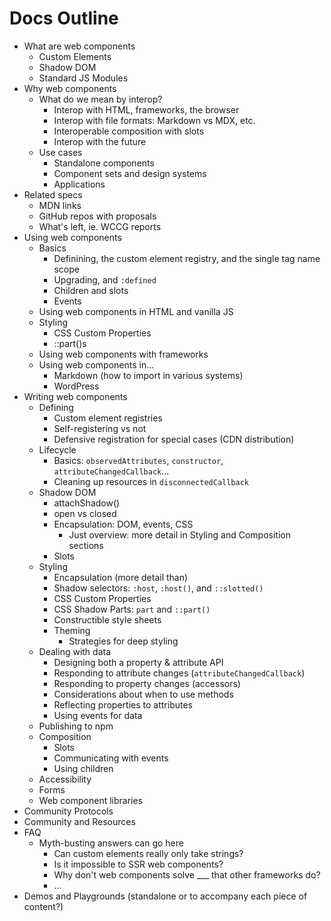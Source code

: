 # Docs Outline

* What are web components
  * Custom Elements
  * Shadow DOM
  * Standard JS Modules
* Why web components
  * What do we mean by interop?
    * Interop with HTML, frameworks, the browser
    * Interop with file formats: Markdown vs MDX, etc.
    * Interoperable composition with slots
    * Interop with the future
  * Use cases
    * Standalone components
    * Component sets and design systems
    * Applications
* Related specs
  * MDN links
  * GitHub repos with proposals
  * What's left, ie. WCCG reports
* Using web components
  * Basics
    * Definining, the custom element registry, and the single tag name scope
    * Upgrading, and `:defined`
    * Children and slots
    * Events
  * Using web components in HTML and vanilla JS
  * Styling
    * CSS Custom Properties
    * ::part()s
  * Using web components with frameworks
  * Using web components in...
    * Markdown (how to import in various systems)
    * WordPress
* Writing web components
  * Defining
    * Custom element registries
    * Self-registering vs not
    * Defensive registration for special cases (CDN distribution)
  * Lifecycle
    * Basics: `observedAttributes`, `constructor`, `attributeChangedCallback`...
    * Cleaning up resources in `disconnectedCallback`
  * Shadow DOM
    * attachShadow()
    * open vs closed
    * Encapsulation: DOM, events, CSS
      * Just overview: more detail in Styling and Composition sections
    * Slots
  * Styling
    * Encapsulation (more detail than)
    * Shadow selectors: `:host`, `:host()`, and `::slotted()`
    * CSS Custom Properties
    * CSS Shadow Parts: `part` and `::part()`
    * Constructible style sheets
    * Theming
      * Strategies for deep styling
  * Dealing with data
    * Designing both a property & attribute API
    * Responding to attribute changes (`attributeChangedCallback`)
    * Responding to property changes (accessors)
    * Considerations about when to use methods
    * Reflecting properties to attributes
    * Using events for data
  * Publishing to npm
  * Composition
    * Slots
    * Communicating with events
    * Using children
  * Accessibility
  * Forms
  * Web component libraries
* Community Protocols
* Community and Resources
* FAQ
  * Myth-busting answers can go here
    * Can custom elements really only take strings?
    * Is it impossible to SSR web components?
    * Why don't web components solve ___ that other frameworks do?
    * ...
* Demos and Playgrounds (standalone or to accompany each piece of content?)
